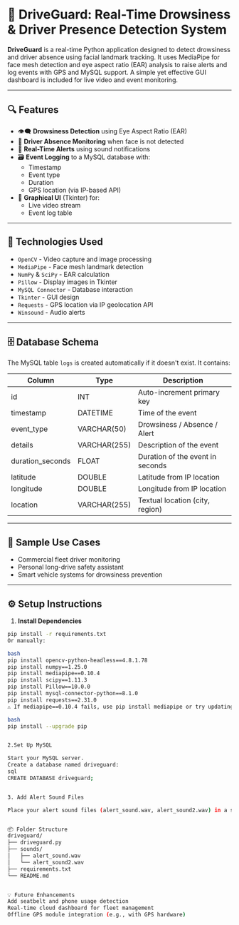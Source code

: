 # 🚗 DriveGuard: Real-Time Drowsiness & Driver Presence Detection System

**DriveGuard** is a real-time Python application designed to detect drowsiness and driver absence using facial landmark tracking. It uses MediaPipe for face mesh detection and eye aspect ratio (EAR) analysis to raise alerts and log events with GPS and MySQL support. A simple yet effective GUI dashboard is included for live video and event monitoring.

---

## 🔍 Features

- 👁️‍🗨️ **Drowsiness Detection** using Eye Aspect Ratio (EAR)
- 🙈 **Driver Absence Monitoring** when face is not detected
- 🔔 **Real-Time Alerts** using sound notifications
- 🗃️ **Event Logging** to a MySQL database with:
  - Timestamp
  - Event type
  - Duration
  - GPS location (via IP-based API)
- 🧾 **Graphical UI** (Tkinter) for:
  - Live video stream
  - Event log table

---

## 🧰 Technologies Used

- `OpenCV` - Video capture and image processing
- `MediaPipe` - Face mesh landmark detection
- `NumPy` & `SciPy` - EAR calculation
- `Pillow` - Display images in Tkinter
- `MySQL Connector` - Database interaction
- `Tkinter` - GUI design
- `Requests` - GPS location via IP geolocation API
- `Winsound` - Audio alerts

---

## 🗄️ Database Schema

The MySQL table `logs` is created automatically if it doesn't exist. It contains:

| Column          | Type          | Description                     |
|-----------------|---------------|---------------------------------|
| id              | INT           | Auto-increment primary key      |
| timestamp       | DATETIME      | Time of the event               |
| event_type      | VARCHAR(50)   | Drowsiness / Absence / Alert    |
| details         | VARCHAR(255)  | Description of the event        |
| duration_seconds| FLOAT         | Duration of the event in seconds|
| latitude        | DOUBLE        | Latitude from IP location       |
| longitude       | DOUBLE        | Longitude from IP location      |
| location        | VARCHAR(255)  | Textual location (city, region) |

---

## 📸 Sample Use Cases

- Commercial fleet driver monitoring
- Personal long-drive safety assistant
- Smart vehicle systems for drowsiness prevention

---

## ⚙️ Setup Instructions

1. **Install Dependencies**

```bash
pip install -r requirements.txt
Or manually:

bash
pip install opencv-python-headless==4.8.1.78
pip install numpy==1.25.0
pip install mediapipe==0.10.4
pip install scipy==1.11.3
pip install Pillow==10.0.0
pip install mysql-connector-python==8.1.0
pip install requests==2.31.0
⚠️ If mediapipe==0.10.4 fails, use pip install mediapipe or try updating pip:

bash
pip install --upgrade pip


2.Set Up MySQL

Start your MySQL server.
Create a database named driveguard:
sql
CREATE DATABASE driveguard;


3. Add Alert Sound Files

Place your alert sound files (alert_sound.wav, alert_sound2.wav) in a sounds/ directory in the project root.


📦 Folder Structure
driveguard/
├── driveguard.py
├── sounds/
│   ├── alert_sound.wav
│   └── alert_sound2.wav
├── requirements.txt
└── README.md


💡 Future Enhancements
Add seatbelt and phone usage detection
Real-time cloud dashboard for fleet management
Offline GPS module integration (e.g., with GPS hardware)
